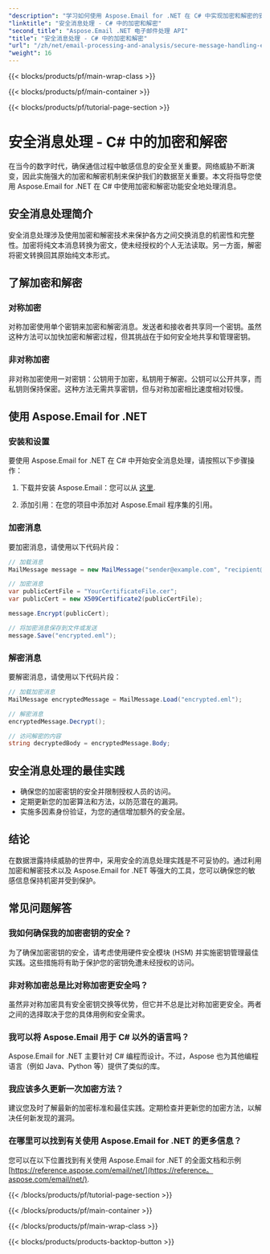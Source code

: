 ```yaml
---
"description": "学习如何使用 Aspose.Email for .NET 在 C# 中实现加密和解密的安全消息处理。有效保护敏感数据。"
"linktitle": "安全消息处理 - C# 中的加密和解密"
"second_title": "Aspose.Email .NET 电子邮件处理 API"
"title": "安全消息处理 - C# 中的加密和解密"
"url": "/zh/net/email-processing-and-analysis/secure-message-handling-encryption-and-decryption-in-csharp/"
"weight": 16
---
```


{{< blocks/products/pf/main-wrap-class >}}

{{< blocks/products/pf/main-container >}}

{{< blocks/products/pf/tutorial-page-section >}}

# 安全消息处理 - C# 中的加密和解密


在当今的数字时代，确保通信过程中敏感信息的安全至关重要。网络威胁不断演变，因此实施强大的加密和解密机制来保护我们的数据至关重要。本文将指导您使用 Aspose.Email for .NET 在 C# 中使用加密和解密功能安全地处理消息。

## 安全消息处理简介

安全消息处理涉及使用加密和解密技术来保护各方之间交换消息的机密性和完整性。加密将纯文本消息转换为密文，使未经授权的个人无法读取。另一方面，解密将密文转换回其原始纯文本形式。

## 了解加密和解密

### 对称加密

对称加密使用单个密钥来加密和解密消息。发送者和接收者共享同一个密钥。虽然这种方法可以加快加密和解密过程，但其挑战在于如何安全地共享和管理密钥。

### 非对称加密

非对称加密使用一对密钥：公钥用于加密，私钥用于解密。公钥可以公开共享，而私钥则保持保密。这种方法无需共享密钥，但与对称加密相比速度相对较慢。

## 使用 Aspose.Email for .NET

### 安装和设置

要使用 Aspose.Email for .NET 在 C# 中开始安全消息处理，请按照以下步骤操作：

1. 下载并安装 Aspose.Email：您可以从 [这里](https://releases。aspose.com/email/net).

2. 添加引用：在您的项目中添加对 Aspose.Email 程序集的引用。

### 加密消息

要加密消息，请使用以下代码片段：

```csharp
// 加载消息
MailMessage message = new MailMessage("sender@example.com", "recipient@example.com", "Subject", "Message body");

// 加密消息
var publicCertFile = "YourCertificateFile.cer";
var publicCert = new X509Certificate2(publicCertFile);

message.Encrypt(publicCert);

// 将加密消息保存到文件或发送
message.Save("encrypted.eml");
```

### 解密消息

要解密消息，请使用以下代码片段：

```csharp
// 加载加密消息
MailMessage encryptedMessage = MailMessage.Load("encrypted.eml");

// 解密消息
encryptedMessage.Decrypt();

// 访问解密的内容
string decryptedBody = encryptedMessage.Body;
```

## 安全消息处理的最佳实践

- 确保您的加密密钥的安全并限制授权人员的访问。
- 定期更新您的加密算法和方法，以防范潜在的漏洞。
- 实施多因素身份验证，为您的通信增加额外的安全层。

## 结论

在数据泄露持续威胁的世界中，采用安全的消息处理实践是不可妥协的。通过利用加密和解密技术以及 Aspose.Email for .NET 等强大的工具，您可以确保您的敏感信息保持机密并受到保护。

## 常见问题解答

### 我如何确保我的加密密钥的安全？

为了确保加密密钥的安全，请考虑使用硬件安全模块 (HSM) 并实施密钥管理最佳实践。这些措施将有助于保护您的密钥免遭未经授权的访问。

### 非对称加密总是比对称加密更安全吗？

虽然非对称加密具有安全密钥交换等优势，但它并不总是比对称加密更安全。两者之间的选择取决于您的具体用例和安全需求。

### 我可以将 Aspose.Email 用于 C# 以外的语言吗？

Aspose.Email for .NET 主要针对 C# 编程而设计。不过，Aspose 也为其他编程语言（例如 Java、Python 等）提供了类似的库。

### 我应该多久更新一次加密方法？

建议您及时了解最新的加密标准和最佳实践。定期检查并更新您的加密方法，以解决任何新发现的漏洞。

### 在哪里可以找到有关使用 Aspose.Email for .NET 的更多信息？

您可以在以下位置找到有关使用 Aspose.Email for .NET 的全面文档和示例 [https://reference.aspose.com/email/net/](https://reference。aspose.com/email/net/).

{{< /blocks/products/pf/tutorial-page-section >}}

{{< /blocks/products/pf/main-container >}}

{{< /blocks/products/pf/main-wrap-class >}}

{{< blocks/products/products-backtop-button >}}
